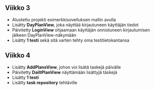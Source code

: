 ## Viikko 3

- Alustettu projekti esimerkkisovelluksen mallin avulla
- Lisätty **DayPlanView**, joka näyttää kirjautuneen käyttäjän tiedot
- Päivitetty **LoginView** ohjaamaan käyttäjän onnistuneen kirjautumisen jälkeen DayPlanView-näkymään
- Lisätty **1 testi** sekä sitä varten tehty oma testitietokantansa

## Viikko 4

- Lisätty **AddPlansView**, johon voi lisätä taskejä päivälle
- Päivitetty **DailtPlanView** näyttämään lisättyjä täskejä
- Lisätty **1 testi**
- Lisätty **task repository** tehtäville
